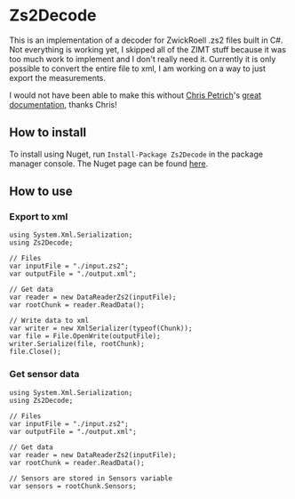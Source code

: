 
# Zs2Decode
This is an implementation of a decoder for ZwickRoell .zs2 files built in C#. Not everything is working yet, I skipped all of the ZIMT stuff because it was too much work to implement and I don't really need it.
Currently it is only possible to convert the entire file to xml, I am working on a way to just export the measurements.

I would not have been able to make this without [Chris Petrich](https://github.com/cpetrich)'s [great documentation](https://zs2decode.readthedocs.io/en/latest/), thanks Chris!

## How to install
To install using Nuget, run ```Install-Package Zs2Decode``` in the package manager console. The Nuget page can be found [here](https://www.nuget.org/packages/Zs2Decode/).

## How to use
### Export to xml
```
using System.Xml.Serialization;
using Zs2Decode;

// Files
var inputFile = "./input.zs2";
var outputFile = "./output.xml";

// Get data
var reader = new DataReaderZs2(inputFile);
var rootChunk = reader.ReadData();

// Write data to xml
var writer = new XmlSerializer(typeof(Chunk));
var file = File.OpenWrite(outputFile);
writer.Serialize(file, rootChunk);
file.Close();
```

### Get sensor data
```
using System.Xml.Serialization;
using Zs2Decode;

// Files
var inputFile = "./input.zs2";
var outputFile = "./output.xml";

// Get data
var reader = new DataReaderZs2(inputFile);
var rootChunk = reader.ReadData();

// Sensors are stored in Sensors variable
var sensors = rootChunk.Sensors;
```